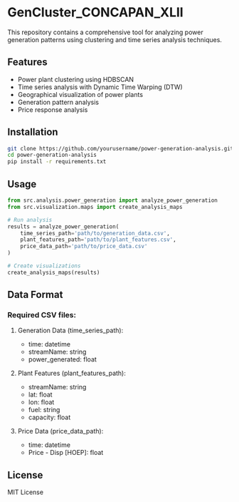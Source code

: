 # GenCluster_CONCAPAN_XLII
This repository contains a comprehensive tool for analyzing power generation patterns using clustering and time series analysis techniques.

## Features
- Power plant clustering using HDBSCAN
- Time series analysis with Dynamic Time Warping (DTW)
- Geographical visualization of power plants
- Generation pattern analysis
- Price response analysis

## Installation
```bash
git clone https://github.com/yourusername/power-generation-analysis.git
cd power-generation-analysis
pip install -r requirements.txt
```

## Usage
```python
from src.analysis.power_generation import analyze_power_generation
from src.visualization.maps import create_analysis_maps

# Run analysis
results = analyze_power_generation(
    time_series_path='path/to/generation_data.csv',
    plant_features_path='path/to/plant_features.csv',
    price_data_path='path/to/price_data.csv'
)

# Create visualizations
create_analysis_maps(results)
```

## Data Format
### Required CSV files:
1. Generation Data (time_series_path):
   - time: datetime
   - streamName: string
   - power_generated: float

2. Plant Features (plant_features_path):
   - streamName: string
   - lat: float
   - lon: float
   - fuel: string
   - capacity: float

3. Price Data (price_data_path):
   - time: datetime
   - Price - Disp [HOEP]: float

## License
MIT License
